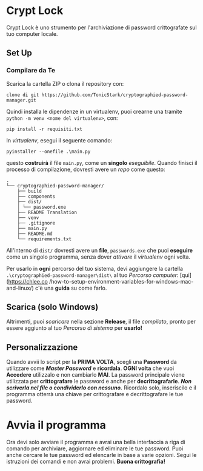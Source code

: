 # Crypt Lock
Crypt Lock è uno strumento per l'archiviazione di password crittografate sul tuo computer locale.

## Set Up

### Compilare da Te
Scarica la cartella ZIP o clona il repository con:
```
clone di git https://github.com/TonicStark/cryptographied-password-manager.git
```

Quindi installa le dipendenze in un virtualenv, puoi crearne una tramite `python -m venv <nome del virtualenv>`, con:
```
pip install -r requisiti.txt
```
In *virtualenv*, esegui il seguente comando:
```
pyinstaller --onefile .\main.py
```
questo **costruirà** il file `main.py`, come un **singolo** *eseguibile*.
Quando finisci il processo di compilazione, dovresti avere un *repo* come questo:
```
.
└── cryptographied-password-manager/
    ├── build
    ├── components
    ├── dist/
    │ └── password.exe
    ├── README Translation
    ├── venv
    ├── .gitignore
    ├── main.py
    ├── README.md
    └── requirements.txt
```
All'interno di `dist/` dovresti avere un **file**, `passwords.exe` che puoi **eseguire** come un singolo programma, senza dover *attivare* il *virtualenv* ogni volta.

Per usarlo in **ogni** percorso del tuo sistema, devi aggiungere la cartella `.\cryptographied-password-manager\dist\` al tuo *Percorso computer*: [qui](https://chlee.co /how-to-setup-environment-variables-for-windows-mac-and-linux/) c'è una **guida** su come farlo.

## Scarica (solo Windows)
Altrimenti, puoi *scaricare* nella sezione **Release**, il file *compilato*, pronto per essere aggiunto al tuo *Percorso di sistema* per **usarlo!**

## Personalizzazione
Quando avvii lo script per la **PRIMA VOLTA**, scegli una **Password** da utilizzare come **_Master Password_** e **ricordala**. **OGNI volta** che vuoi **Accedere** utilizzalo e non cambiarlo **MAI**. La password principale viene utilizzata per **crittografare** le password e anche per **decrittografarle**. **_Non scriverla nel file o condividerlo con nessuno._** Ricordalo solo, inseriscilo e il programma otterrà una chiave per crittografare e decrittografare le tue password.

# Avvia il programma
Ora devi solo avviare il programma e avrai una bella interfaccia a riga di comando per archiviare, aggiornare ed eliminare le tue password. Puoi anche cercare le tue password ed elencarle in base a varie opzioni. Segui le istruzioni dei comandi e non avrai problemi. **Buona crittografia!**